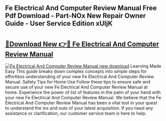 ## Fe Electrical And Computer Review Manual Free Pdf Download - Part-NOx New Repair Owner Guide - User Service Edition xUIjK

# <h2><a href="http://bc28843.oget.top/?id=Fe+Electrical+And+Computer+Review+Manual">🔗Download New 👉🔴 Fe Electrical And Computer Review Manual</a></h2>

[![Fe Electrical And Computer Review Manual new download](https://i.imgur.com/5g1atiW.png)](http://bc28843.oget.top/?id=Fe+Electrical+And+Computer+Review+Manual)
Learning Made Easy This guide breaks down complex concepts into simple steps for effortless understanding of your new Fe Electrical And Computer Review Manual. Safety Tips for Home Use Follow these tips to ensure safe and secure use of your new Fe Electrical And Computer Review Manual at home. Experience the power of list of features in the palm of your hand with your new Fe Electrical And Computer Review Manual. We believe that the Fe Electrical And Computer Review Manual has been a vital tool in your quest to understand the ins and outs of your latest acquisition. If you need any assistance or clarification, our customer service team is here to help.
